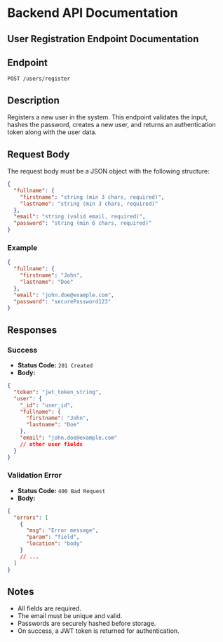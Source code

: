 # Backend API Documentation
## User Registration Endpoint Documentation

## Endpoint

`POST /users/register`

## Description

Registers a new user in the system. This endpoint validates the input, hashes the password, creates a new user, and returns an authentication token along with the user data.

## Request Body

The request body must be a JSON object with the following structure:

```json
{
  "fullname": {
    "firstname": "string (min 3 chars, required)",
    "lastname": "string (min 3 chars, required)"
  },
  "email": "string (valid email, required)",
  "password": "string (min 6 chars, required)"
}
```

### Example

```json
{
  "fullname": {
    "firstname": "John",
    "lastname": "Doe"
  },
  "email": "john.doe@example.com",
  "password": "securePassword123"
}
```

## Responses

### Success

- **Status Code:** `201 Created`
- **Body:**

```json
{
  "token": "jwt_token_string",
  "user": {
    "_id": "user_id",
    "fullname": {
      "firstname": "John",
      "lastname": "Doe"
    },
    "email": "john.doe@example.com"
    // other user fields
  }
}
```

### Validation Error

- **Status Code:** `400 Bad Request`
- **Body:**

```json
{
  "errors": [
    {
      "msg": "Error message",
      "param": "field",
      "location": "body"
    }
    // ...
  ]
}
```

## Notes

- All fields are required.
- The email must be unique and valid.
- Passwords are securely hashed before storage.
- On success, a JWT token is returned for authentication.
